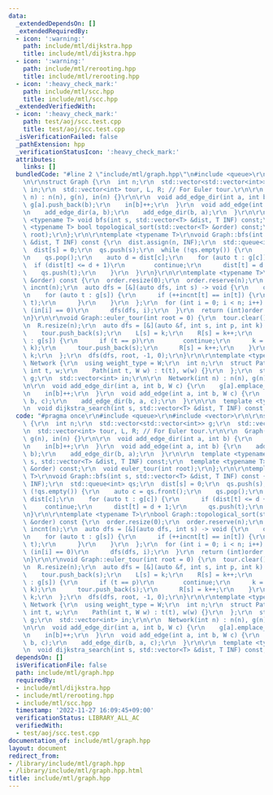```yaml
---
data:
  _extendedDependsOn: []
  _extendedRequiredBy:
  - icon: ':warning:'
    path: include/mtl/dijkstra.hpp
    title: include/mtl/dijkstra.hpp
  - icon: ':warning:'
    path: include/mtl/rerooting.hpp
    title: include/mtl/rerooting.hpp
  - icon: ':heavy_check_mark:'
    path: include/mtl/scc.hpp
    title: include/mtl/scc.hpp
  _extendedVerifiedWith:
  - icon: ':heavy_check_mark:'
    path: test/aoj/scc.test.cpp
    title: test/aoj/scc.test.cpp
  _isVerificationFailed: false
  _pathExtension: hpp
  _verificationStatusIcon: ':heavy_check_mark:'
  attributes:
    links: []
  bundledCode: "#line 2 \"include/mtl/graph.hpp\"\n#include <queue>\r\n#include <vector>\r\
    \n\r\nstruct Graph {\r\n  int n;\r\n  std::vector<std::vector<int>> g;\r\n  std::vector<int>\
    \ in;\r\n  std::vector<int> tour, L, R; // For Euler tour.\r\n\r\n  Graph(int\
    \ n) : n(n), g(n), in(n) {}\r\n\r\n  void add_edge_dir(int a, int b) {\r\n   \
    \ g[a].push_back(b);\r\n    in[b]++;\r\n  }\r\n  void add_edge(int a, int b) {\r\
    \n    add_edge_dir(a, b);\r\n    add_edge_dir(b, a);\r\n  }\r\n\r\n  template\
    \ <typename T> void bfs(int s, std::vector<T> &dist, T INF) const;\r\n  template\
    \ <typename T> bool topological_sort(std::vector<T> &order) const;\r\n  void euler_tour(int\
    \ root);\r\n};\r\n\r\ntemplate <typename T>\r\nvoid Graph::bfs(int s, std::vector<T>\
    \ &dist, T INF) const {\r\n  dist.assign(n, INF);\r\n  std::queue<int> qs;\r\n\
    \  dist[s] = 0;\r\n  qs.push(s);\r\n  while (!qs.empty()) {\r\n    auto c = qs.front();\r\
    \n    qs.pop();\r\n    auto d = dist[c];\r\n    for (auto t : g[c]) {\r\n    \
    \  if (dist[t] <= d + 1)\r\n        continue;\r\n      dist[t] = d + 1;\r\n  \
    \    qs.push(t);\r\n    }\r\n  }\r\n}\r\n\r\ntemplate <typename T>\r\nbool Graph::topological_sort(std::vector<T>\
    \ &order) const {\r\n  order.resize(0);\r\n  order.reserve(n);\r\n  std::vector<int>\
    \ incnt(n);\r\n  auto dfs = [&](auto dfs, int s) -> void {\r\n    order.push_back(s);\r\
    \n    for (auto t : g[s]) {\r\n      if (++incnt[t] == in[t]) {\r\n        dfs(dfs,\
    \ t);\r\n      }\r\n    }\r\n  };\r\n  for (int i = 0; i < n; i++) {\r\n    if\
    \ (in[i] == 0)\r\n      dfs(dfs, i);\r\n  }\r\n  return (int)order.size() == n;\r\
    \n}\r\n\r\nvoid Graph::euler_tour(int root = 0) {\r\n  tour.clear();\r\n  L.resize(n);\r\
    \n  R.resize(n);\r\n  auto dfs = [&](auto &f, int s, int p, int k) -> int {\r\n\
    \    tour.push_back(s);\r\n    L[s] = k;\r\n    R[s] = k++;\r\n    for (int t\
    \ : g[s]) {\r\n      if (t == p)\r\n        continue;\r\n      k = f(f, t, s,\
    \ k);\r\n      tour.push_back(s);\r\n      R[s] = k++;\r\n    }\r\n    return\
    \ k;\r\n  };\r\n  dfs(dfs, root, -1, 0);\r\n}\r\n\r\ntemplate <typename W> struct\
    \ Network {\r\n  using weight_type = W;\r\n  int n;\r\n  struct Path {\r\n   \
    \ int t, w;\r\n    Path(int t, W w) : t(t), w(w) {}\r\n  };\r\n  std::vector<std::vector<Path>>\
    \ g;\r\n  std::vector<int> in;\r\n\r\n  Network(int n) : n(n), g(n), in(n) {}\r\
    \n\r\n  void add_edge_dir(int a, int b, W c) {\r\n    g[a].emplace_back(b, c);\r\
    \n    in[b]++;\r\n  }\r\n  void add_edge(int a, int b, W c) {\r\n    add_edge_dir(a,\
    \ b, c);\r\n    add_edge_dir(b, a, c);\r\n  }\r\n\r\n  template <typename T>\r\
    \n  void dijkstra_search(int s, std::vector<T> &dist, T INF) const;\r\n};\r\n"
  code: "#pragma once\r\n#include <queue>\r\n#include <vector>\r\n\r\nstruct Graph\
    \ {\r\n  int n;\r\n  std::vector<std::vector<int>> g;\r\n  std::vector<int> in;\r\
    \n  std::vector<int> tour, L, R; // For Euler tour.\r\n\r\n  Graph(int n) : n(n),\
    \ g(n), in(n) {}\r\n\r\n  void add_edge_dir(int a, int b) {\r\n    g[a].push_back(b);\r\
    \n    in[b]++;\r\n  }\r\n  void add_edge(int a, int b) {\r\n    add_edge_dir(a,\
    \ b);\r\n    add_edge_dir(b, a);\r\n  }\r\n\r\n  template <typename T> void bfs(int\
    \ s, std::vector<T> &dist, T INF) const;\r\n  template <typename T> bool topological_sort(std::vector<T>\
    \ &order) const;\r\n  void euler_tour(int root);\r\n};\r\n\r\ntemplate <typename\
    \ T>\r\nvoid Graph::bfs(int s, std::vector<T> &dist, T INF) const {\r\n  dist.assign(n,\
    \ INF);\r\n  std::queue<int> qs;\r\n  dist[s] = 0;\r\n  qs.push(s);\r\n  while\
    \ (!qs.empty()) {\r\n    auto c = qs.front();\r\n    qs.pop();\r\n    auto d =\
    \ dist[c];\r\n    for (auto t : g[c]) {\r\n      if (dist[t] <= d + 1)\r\n   \
    \     continue;\r\n      dist[t] = d + 1;\r\n      qs.push(t);\r\n    }\r\n  }\r\
    \n}\r\n\r\ntemplate <typename T>\r\nbool Graph::topological_sort(std::vector<T>\
    \ &order) const {\r\n  order.resize(0);\r\n  order.reserve(n);\r\n  std::vector<int>\
    \ incnt(n);\r\n  auto dfs = [&](auto dfs, int s) -> void {\r\n    order.push_back(s);\r\
    \n    for (auto t : g[s]) {\r\n      if (++incnt[t] == in[t]) {\r\n        dfs(dfs,\
    \ t);\r\n      }\r\n    }\r\n  };\r\n  for (int i = 0; i < n; i++) {\r\n    if\
    \ (in[i] == 0)\r\n      dfs(dfs, i);\r\n  }\r\n  return (int)order.size() == n;\r\
    \n}\r\n\r\nvoid Graph::euler_tour(int root = 0) {\r\n  tour.clear();\r\n  L.resize(n);\r\
    \n  R.resize(n);\r\n  auto dfs = [&](auto &f, int s, int p, int k) -> int {\r\n\
    \    tour.push_back(s);\r\n    L[s] = k;\r\n    R[s] = k++;\r\n    for (int t\
    \ : g[s]) {\r\n      if (t == p)\r\n        continue;\r\n      k = f(f, t, s,\
    \ k);\r\n      tour.push_back(s);\r\n      R[s] = k++;\r\n    }\r\n    return\
    \ k;\r\n  };\r\n  dfs(dfs, root, -1, 0);\r\n}\r\n\r\ntemplate <typename W> struct\
    \ Network {\r\n  using weight_type = W;\r\n  int n;\r\n  struct Path {\r\n   \
    \ int t, w;\r\n    Path(int t, W w) : t(t), w(w) {}\r\n  };\r\n  std::vector<std::vector<Path>>\
    \ g;\r\n  std::vector<int> in;\r\n\r\n  Network(int n) : n(n), g(n), in(n) {}\r\
    \n\r\n  void add_edge_dir(int a, int b, W c) {\r\n    g[a].emplace_back(b, c);\r\
    \n    in[b]++;\r\n  }\r\n  void add_edge(int a, int b, W c) {\r\n    add_edge_dir(a,\
    \ b, c);\r\n    add_edge_dir(b, a, c);\r\n  }\r\n\r\n  template <typename T>\r\
    \n  void dijkstra_search(int s, std::vector<T> &dist, T INF) const;\r\n};\r\n"
  dependsOn: []
  isVerificationFile: false
  path: include/mtl/graph.hpp
  requiredBy:
  - include/mtl/dijkstra.hpp
  - include/mtl/rerooting.hpp
  - include/mtl/scc.hpp
  timestamp: '2022-11-27 16:09:45+09:00'
  verificationStatus: LIBRARY_ALL_AC
  verifiedWith:
  - test/aoj/scc.test.cpp
documentation_of: include/mtl/graph.hpp
layout: document
redirect_from:
- /library/include/mtl/graph.hpp
- /library/include/mtl/graph.hpp.html
title: include/mtl/graph.hpp
---
```

